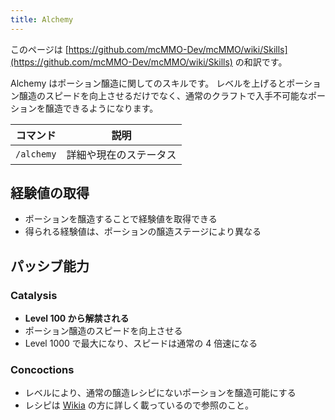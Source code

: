 ```yaml
---
title: Alchemy
---
```


このページは [https://github.com/mcMMO-Dev/mcMMO/wiki/Skills](https://github.com/mcMMO-Dev/mcMMO/wiki/Skills) の和訳です。

Alchemy はポーション醸造に関してのスキルです。
レベルを上げるとポーション醸造のスピードを向上させるだけでなく、通常のクラフトで入手不可能なポーションを醸造できるようになります。

|コマンド|説明|
|:------:|:--:|
|`/alchemy`|詳細や現在のステータス|


## 経験値の取得

 * ポーションを醸造することで経験値を取得できる
 * 得られる経験値は、ポーションの醸造ステージにより異なる

## パッシブ能力

### Catalysis
  * **Level 100 から解禁される**
  * ポーション醸造のスピードを向上させる
  * Level 1000 で最大になり、スピードは通常の 4 倍速になる

### Concoctions
  * レベルにより、通常の醸造レシピにないポーションを醸造可能にする
  * レシピは [Wikia](http://mcmmo.wikia.com/wiki/Alchemy) の方に詳しく載っているので参照のこと。

